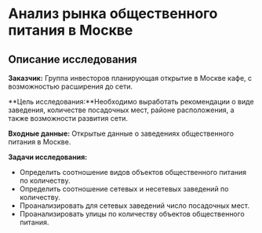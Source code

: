 # Анализ рынка общественного питания в Москве
## Описание исследования
**Заказчик:** Группа инвесторов планирующая открытие в Москве кафе, с возможностью расширения до сети.

**Цель исследования:**Необходимо выработать рекомендации о виде заведения, количестве посадочных мест, районе расположения, а также возможности развития сети.

**Входные данные:** Открытые данные о заведениях общественного питания в Москве.

**Задачи исследования:**
* Определить соотношение видов объектов общественного питания по количеству.
* Определить соотношение сетевых и несетевых заведений по количеству.
* Проанализировать для сетевых заведений число посадочных мест.
* Проанализировать улицы по количеству объектов общественного питания.
